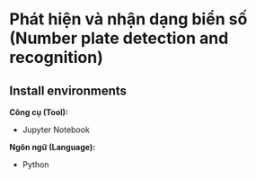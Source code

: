 # Phát hiện và nhận dạng biển số (Number plate detection and recognition)
 ## Install environments
**Công cụ (Tool):**<br>
* Jupyter Notebook

**Ngôn ngữ (Language):**<br>
* Python
